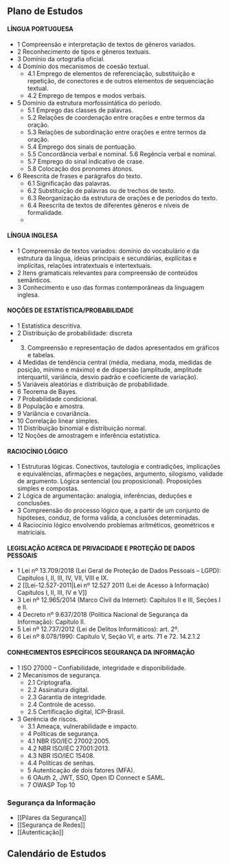 
## Plano de Estudos

#### LÍNGUA PORTUGUESA
- 1 Compreensão e interpretação de textos de gêneros variados. 
- 2 Reconhecimento de tipos e gêneros textuais. 
- 3 Domínio da ortografia oficial. 
- 4 Domínio dos mecanismos de coesão textual. 
	- 4.1 Emprego de elementos de referenciação, substituição e repetição, de conectores e de outros elementos de sequenciação textual. 
	- 4.2 Emprego de tempos e modos verbais. 
- 5 Domínio da estrutura morfossintática do período. 
	- 5.1 Emprego das classes de palavras. 
	- 5.2 Relações de coordenação entre orações e entre termos da oração.
	- 5.3 Relações de subordinação entre orações e entre termos da oração. 
	- 5.4 Emprego dos sinais de pontuação. 
	- 5.5 Concordância verbal e nominal. 5.6 Regência verbal e nominal. 
	- 5.7 Emprego do sinal indicativo de crase.
	- 5.8 Colocação dos pronomes átonos. 
- 6 Reescrita de frases e parágrafos do texto. 
	- 6.1 Significação das palavras. 
	- 6.2 Substituição de palavras ou de trechos de texto.
	- 6.3 Reorganização da estrutura de orações e de períodos do texto. 
	- 6.4 Reescrita de textos de diferentes gêneros e níveis de formalidade.
	- 
#### LÍNGUA INGLESA
- 1 Compreensão de textos variados: domínio do vocabulário e da estrutura da língua, ideias principais e secundárias, explícitas e implícitas, relações intratextuais e intertextuais. 
- 2 Itens gramaticais relevantes para compreensão de conteúdos semânticos. 
- 3 Conhecimento e uso das formas contemporâneas da linguagem inglesa.

#### NOÇÕES DE ESTATÍSTICA/PROBABILIDADE
- 1 Estatística descritiva.
- 2 Distribuição de probabilidade: discreta
- 3. Compreensão e representação de dados apresentados em gráficos e tabelas.
- 4 Medidas de tendência central (média, mediana, moda, medidas de posição, mínimo e máximo) e de dispersão (amplitude, amplitude interquartil, variância, desvio padrão e coeficiente de variação). 
- 5 Variáveis aleatórias e distribuição de probabilidade.
- 6 Teorema de Bayes. 
- 7 Probabilidade condicional. 
- 8 População e amostra. 
- 9 Variância e covariância. 
- 10 Correlação linear simples. 
- 11 Distribuição binomial e distribuição normal. 
- 12 Noções de amostragem e inferência estatística. 
#### RACIOCÍNIO LÓGICO
- 1 Estruturas lógicas. Conectivos, tautologia e contradições, implicações e equivalências, afirmações e negações, argumento, silogismo, validade de argumento. Lógica sentencial (ou proposicional). Proposições simples e compostas. 
- 2 Lógica de argumentação: analogia, inferências, deduções e conclusões. 
- 3 Compreensão do processo lógico que, a partir de um conjunto de hipóteses, conduz, de forma válida, a conclusões determinadas. 
- 4 Raciocínio lógico envolvendo problemas aritméticos, geométricos e matriciais. 

#### LEGISLAÇÃO ACERCA DE PRIVACIDADE E PROTEÇÃO DE DADOS PESSOAIS
- 1 Lei nº 13.709/2018 (Lei Geral de Proteção de Dados Pessoais – LGPD): Capítulos I, II, III, IV, VII, VIII e IX. 
- 2 [[Lei-12.527-2011|Lei nº 12.527 2011 (Lei de Acesso à Informação) Capítulos I, II, III, IV e V]]
- 3 Lei nº 12.965/2014 (Marco Civil da Internet): Capítulos II e III, Seções I e II. 
- 4 Decreto nº 9.637/2018 (Política Nacional de Segurança da Informação): Capítulo II. 
- 5 Lei nº 12.737/2012 (Lei de Delitos Informáticos): art. 2º. 
- 6 Lei nº 8.078/1990: Capítulo V, Seção VI, e arts. 71 e 72. 14.2.1.2 

#### CONHECIMENTOS ESPECÍFICOS SEGURANÇA DA INFORMAÇÃO
- 1 ISO 27000 – Confiabilidade, integridade e disponibilidade. 
- 2 Mecanismos de segurança. 
	- 2.1 Criptografia. 
	- 2.2 Assinatura digital. 
	- 2.3 Garantia de integridade.
	- 2.4 Controle de acesso.
	- 2.5 Certificação digital, ICP-Brasil. 
- 3 Gerência de riscos. 
	- 3.1 Ameaça, vulnerabilidade e impacto. 
	- 4 Políticas de segurança. 
	- 4.1 NBR ISO/IEC 27002:2005. 
	- 4.2 NBR ISO/IEC 27001:2013. 
	- 4.3 NBR ISO/IEC 15408. 
	- 4.4 Políticas de senhas. 
	- 5 Autenticação de dois fatores (MFA). 
	- 6 OAuth 2, JWT, SSO, Open ID Connect e SAML. 
	- 7 OWASP Top 10

### Segurança da Informação
- [[Pilares da Segurança]]
- [[Segurança de Redes]]
- [[Autenticação]]
## Calendário de Estudos

